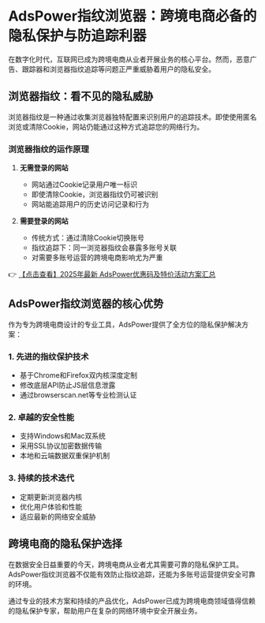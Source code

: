 # AdsPower指纹浏览器：跨境电商必备的隐私保护与防追踪利器

在数字化时代，互联网已成为跨境电商从业者开展业务的核心平台。然而，恶意广告、跟踪器和浏览器指纹追踪等问题正严重威胁着用户的隐私安全。

## 浏览器指纹：看不见的隐私威胁

浏览器指纹是一种通过收集浏览器独特配置来识别用户的追踪技术。即使使用匿名浏览或清除Cookie，网站仍能通过这种方式追踪您的网络行为。

### 浏览器指纹的运作原理

1. **无需登录的网站**  
   - 网站通过Cookie记录用户唯一标识
   - 即使清除Cookie，浏览器指纹仍可被识别
   - 网站能追踪用户的历史访问记录和行为

2. **需要登录的网站**  
   - 传统方式：通过清除Cookie切换账号
   - 指纹追踪下：同一浏览器指纹会暴露多账号关联
   - 对需要多账号运营的跨境电商影响尤为严重

👉 [【点击查看】2025年最新 AdsPower优惠码及特价活动方案汇总](https://bit.ly/adspower_free)

## AdsPower指纹浏览器的核心优势

作为专为跨境电商设计的专业工具，AdsPower提供了全方位的隐私保护解决方案：

### 1. 先进的指纹保护技术
- 基于Chrome和Firefox双内核深度定制
- 修改底层API防止JS层信息泄露
- 通过browserscan.net等专业检测认证

### 2. 卓越的安全性能
- 支持Windows和Mac双系统
- 采用SSL协议加密数据传输
- 本地和云端数据双重保护机制

### 3. 持续的技术迭代
- 定期更新浏览器内核
- 优化用户体验和性能
- 适应最新的网络安全威胁

## 跨境电商的隐私保护选择

在数据安全日益重要的今天，跨境电商从业者尤其需要可靠的隐私保护工具。AdsPower指纹浏览器不仅能有效防止指纹追踪，还能为多账号运营提供安全可靠的环境。

通过专业的技术方案和持续的产品优化，AdsPower已成为跨境电商领域值得信赖的隐私保护专家，帮助用户在复杂的网络环境中安全开展业务。